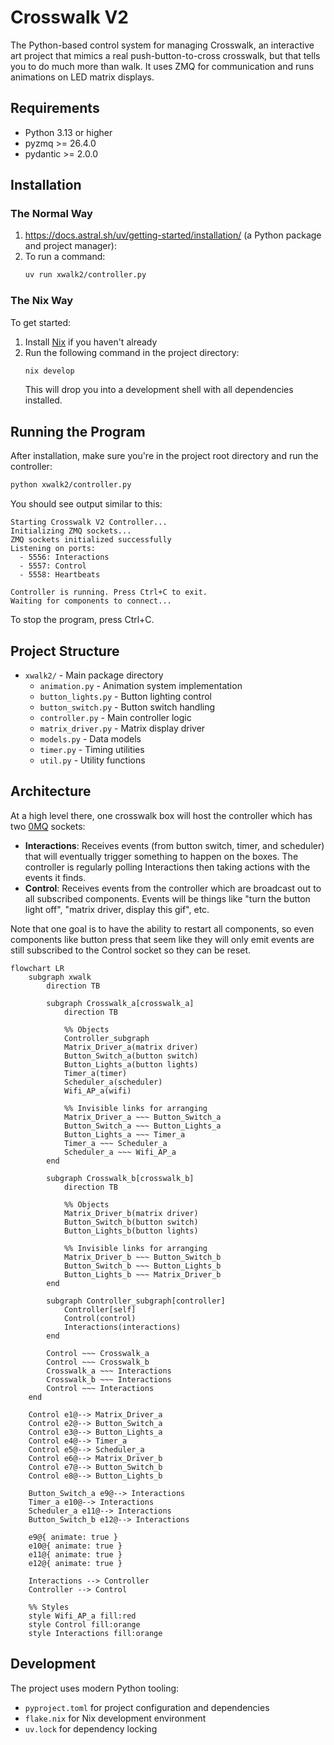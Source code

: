 # Crosswalk V2

The Python-based control system for managing Crosswalk, an interactive art project that mimics a real push-button-to-cross crosswalk, but that tells you to do much more than walk. It uses ZMQ for communication and runs animations on LED matrix displays.

## Requirements

- Python 3.13 or higher
- pyzmq >= 26.4.0
- pydantic >= 2.0.0

## Installation

### The Normal Way

1. https://docs.astral.sh/uv/getting-started/installation/ (a Python package and project manager):
2. To run a command:
    ```bash 
    uv run xwalk2/controller.py 
    ```

### The Nix Way

To get started:

1. Install [Nix](https://nixos.org/download.html) if you haven't already
2. Run the following command in the project directory:
   ```bash
   nix develop
   ```
   This will drop you into a development shell with all dependencies installed.

## Running the Program

After installation, make sure you're in the project root directory and run the controller:

```bash
python xwalk2/controller.py
```

You should see output similar to this:
```
Starting Crosswalk V2 Controller...
Initializing ZMQ sockets...
ZMQ sockets initialized successfully
Listening on ports:
  - 5556: Interactions
  - 5557: Control
  - 5558: Heartbeats

Controller is running. Press Ctrl+C to exit.
Waiting for components to connect...
```

To stop the program, press Ctrl+C.

## Project Structure

- `xwalk2/` - Main package directory
  - `animation.py` - Animation system implementation
  - `button_lights.py` - Button lighting control
  - `button_switch.py` - Button switch handling
  - `controller.py` - Main controller logic
  - `matrix_driver.py` - Matrix display driver
  - `models.py` - Data models
  - `timer.py` - Timing utilities
  - `util.py` - Utility functions

## Architecture
At a high level there, one crosswalk box will host the controller which has two [0MQ](https://zeromq.org/) sockets:
- **Interactions**: Receives events (from button switch, timer, and scheduler) that will eventually trigger something to happen on the boxes. The controller is regularly polling Interactions then taking actions with the events it finds.
- **Control**: Receives events from the controller which are broadcast out to all subscribed components. Events will be things like "turn the button light off", "matrix driver, display this gif", etc.

Note that one goal is to have the ability to restart all components, so even components like button press that seem like they will only emit events are still subscribed to the Control socket so they can be reset.

```mermaid
flowchart LR
    subgraph xwalk
        direction TB

        subgraph Crosswalk_a[crosswalk_a]
            direction TB

            %% Objects
            Controller_subgraph
            Matrix_Driver_a(matrix driver)
            Button_Switch_a(button switch)
            Button_Lights_a(button lights)
            Timer_a(timer)
            Scheduler_a(scheduler)
            Wifi_AP_a(wifi)

            %% Invisible links for arranging
            Matrix_Driver_a ~~~ Button_Switch_a
            Button_Switch_a ~~~ Button_Lights_a
            Button_Lights_a ~~~ Timer_a
            Timer_a ~~~ Scheduler_a
            Scheduler_a ~~~ Wifi_AP_a
        end

        subgraph Crosswalk_b[crosswalk_b]
            direction TB

            %% Objects
            Matrix_Driver_b(matrix driver)
            Button_Switch_b(button switch)
            Button_Lights_b(button lights)

            %% Invisible links for arranging
            Matrix_Driver_b ~~~ Button_Switch_b
            Button_Switch_b ~~~ Button_Lights_b
            Button_Lights_b ~~~ Matrix_Driver_b
        end

        subgraph Controller_subgraph[controller]
            Controller[self]
            Control(control)
            Interactions(interactions)
        end

        Control ~~~ Crosswalk_a
        Control ~~~ Crosswalk_b
        Crosswalk_a ~~~ Interactions
        Crosswalk_b ~~~ Interactions
        Control ~~~ Interactions
    end

    Control e1@--> Matrix_Driver_a
    Control e2@--> Button_Switch_a
    Control e3@--> Button_Lights_a
    Control e4@--> Timer_a
    Control e5@--> Scheduler_a
    Control e6@--> Matrix_Driver_b
    Control e7@--> Button_Switch_b
    Control e8@--> Button_Lights_b

    Button_Switch_a e9@--> Interactions
    Timer_a e10@--> Interactions
    Scheduler_a e11@--> Interactions
    Button_Switch_b e12@--> Interactions

    e9@{ animate: true }
    e10@{ animate: true }
    e11@{ animate: true }
    e12@{ animate: true }

    Interactions --> Controller
    Controller --> Control

    %% Styles
    style Wifi_AP_a fill:red
    style Control fill:orange
    style Interactions fill:orange
```


## Development

The project uses modern Python tooling:
- `pyproject.toml` for project configuration and dependencies
- `flake.nix` for Nix development environment
- `uv.lock` for dependency locking
